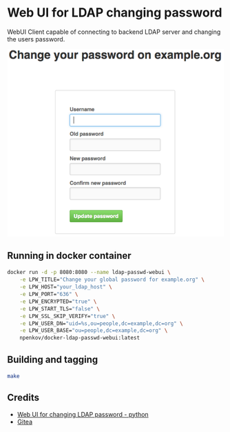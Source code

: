 # Web UI for LDAP changing password  

WebUI Client capable of connecting to backend LDAP server and changing the users password.

![Screenshot](screenshots/index.png)

## Running in docker container

```sh
docker run -d -p 8080:8080 --name ldap-passwd-webui \
    -e LPW_TITLE="Change your global password for example.org" \
    -e LPW_HOST="your_ldap_host" \
    -e LPW_PORT="636" \
    -e LPW_ENCRYPTED="true" \
    -e LPW_START_TLS="false" \
    -e LPW_SSL_SKIP_VERIFY="true" \
    -e LPW_USER_DN="uid=%s,ou=people,dc=example,dc=org" \
    -e LPW_USER_BASE="ou=people,dc=example,dc=org" \
    npenkov/docker-ldap-passwd-webui:latest
```

## Building and tagging

```sh
make
```

## Credits

 * [Web UI for changing LDAP password - python](https://github.com/jirutka/ldap-passwd-webui)
 * [Gitea](https://github.com/go-gitea/gitea)